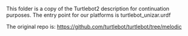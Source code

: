 This folder is a copy of the Turtlebot2 description for continuation purposes. The entry point for our platforms is turtlebot_unizar.urdf

The original repo is: https://github.com/turtlebot/turtlebot/tree/melodic